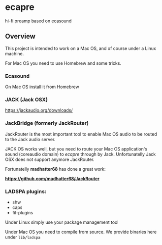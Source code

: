 # ecapre
hi-fi preamp based on ecasound


## Overview

This project is intended to work on a Mac OS, and of course under a Linux machine.

For Mac OS you need to use Homebrew and some tricks.


### Ecasound

On Mac OS install it from Homebrew


### JACK (Jack OSX)

https://jackaudio.org/downloads/


### JackBridge (formerly JackRouter)

JackRouter is the most important tool to enable Mac OS audio to be routed to the Jack audio server.

JACK OS works well, but you need to route your Mac OS application's sound (coreaudio domain) to *ecapre* through by Jack. 
Unfortunatelly Jack OSX does not support anymore JackRouter.

Fortunatelly **madhatter68** has done a great work:

  **https://github.com/madhatter68/JackRouter**


### LADSPA plugins:

  - shw
  - caps
  - fil-plugins

Under Linux simply use your package management tool

Under Mac OS you need to compile from source. We provide binaries here under `lib/ladspa`


